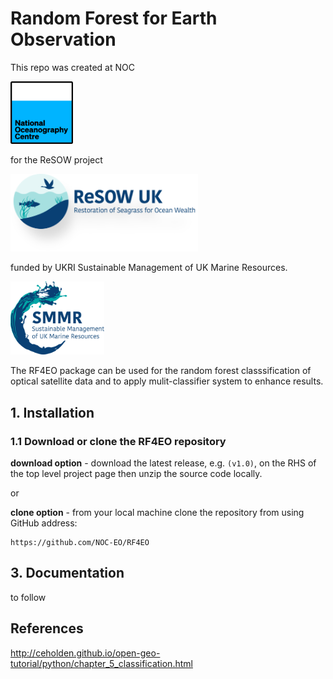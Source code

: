 # Random Forest for Earth Observation

This repo was created at NOC

<p align="left">
  <img src="/docs/images/NOC_logo.png" width="100">
</p>

for the ReSOW project

<p align="left">
  <img src="/docs/images/ReSOW_logo.png" width="300">
</p>

funded by UKRI Sustainable Management of UK Marine Resources.

<p align="left">
  <img src="/docs/images/SMMR_logo.png" width="150">
</p>

The RF4EO package can be used for the random forest classsification of optical satellite data and to apply mulit-classifier system to enhance results. 


## 1. Installation

### 1.1 Download or clone the **RF4EO** repository

**download option** - download the latest release, e.g. `(v1.0)`, on the RHS of the top level project page then unzip the source code locally.

or

**clone option** - from your local machine clone the repository from using GitHub address:

    https://github.com/NOC-EO/RF4EO




## 3. Documentation

to follow



## References

 http://ceholden.github.io/open-geo-tutorial/python/chapter_5_classification.html
